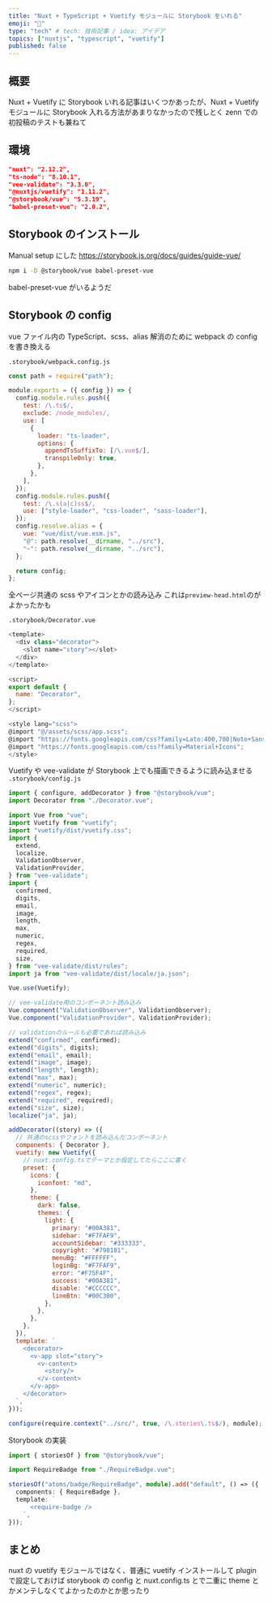 ```yaml
---
title: "Nuxt + TypeScript + Vuetify モジュールに Storybook をいれる"
emoji: "🤠"
type: "tech" # tech: 技術記事 / idea: アイデア
topics: ["nuxtjs", "typescript", "vuetify"]
published: false
---
```


## 概要

Nuxt + Vuetify に Storybook いれる記事はいくつかあったが、Nuxt + Vuetify モジュールに Storybook 入れる方法があまりなかったので残しとく
zenn での初投稿のテストも兼ねて

## 環境

```json
"nuxt": "2.12.2",
"ts-node": "8.10.1",
"vee-validate": "3.3.0",
"@nuxtjs/vuetify": "1.11.2",
"@storybook/vue": "5.3.19",
"babel-preset-vue": "2.0.2",
```

## Storybook のインストール

Manual setup にした
https://storybook.js.org/docs/guides/guide-vue/

```bash
npm i -D @storybook/vue babel-preset-vue
```

babel-preset-vue がいるようだ

## Storybook の config

vue ファイル内の TypeScript、scss、alias 解消のために webpack の config を書き換える

`.storybook/webpack.config.js`

```javascript
const path = require("path");

module.exports = ({ config }) => {
  config.module.rules.push({
    test: /\.ts$/,
    exclude: /node_modules/,
    use: [
      {
        loader: "ts-loader",
        options: {
          appendTsSuffixTo: [/\.vue$/],
          transpileOnly: true,
        },
      },
    ],
  });
  config.module.rules.push({
    test: /\.s(a|c)ss$/,
    use: ["style-loader", "css-loader", "sass-loader"],
  });
  config.resolve.alias = {
    vue: "vue/dist/vue.esm.js",
    "@": path.resolve(__dirname, "../src"),
    "~": path.resolve(__dirname, "../src"),
  };

  return config;
};
```

全ページ共通の scss やアイコンとかの読み込み
これは`preview-head.html`のがよかったかも

`.storybook/Decorator.vue`

```js
<template>
  <div class="decorator">
    <slot name="story"></slot>
  </div>
</template>

<script>
export default {
  name: "Decorator",
};
</script>

<style lang="scss">
@import "@/assets/scss/app.scss";
@import "https://fonts.googleapis.com/css?family=Lato:400,700|Noto+Sans+JP:400,700&display=swap";
@import "https://fonts.googleapis.com/css?family=Material+Icons";
</style>
```

Vuetify や vee-validate が Storybook 上でも描画できるように読み込ませる
`.storybook/config.js`

```js
import { configure, addDecorator } from "@storybook/vue";
import Decorator from "./Decorator.vue";

import Vue from "vue";
import Vuetify from "vuetify";
import "vuetify/dist/vuetify.css";
import {
  extend,
  localize,
  ValidationObserver,
  ValidationProvider,
} from "vee-validate";
import {
  confirmed,
  digits,
  email,
  image,
  length,
  max,
  numeric,
  regex,
  required,
  size,
} from "vee-validate/dist/rules";
import ja from "vee-validate/dist/locale/ja.json";

Vue.use(Vuetify);

// vee-validate用のコンポーネント読み込み
Vue.component("ValidationObserver", ValidationObserver);
Vue.component("ValidationProvider", ValidationProvider);

// validationのルールも必要であれば読み込み
extend("confirmed", confirmed);
extend("digits", digits);
extend("email", email);
extend("image", image);
extend("length", length);
extend("max", max);
extend("numeric", numeric);
extend("regex", regex);
extend("required", required);
extend("size", size);
localize("ja", ja);

addDecorator((story) => ({
  // 共通のscssやフォントを読み込んだコンポーネント
  components: { Decorator },
  vuetify: new Vuetify({
    // nuxt.config.tsでテーマとか設定してたらここに書く
    preset: {
      icons: {
        iconfont: "md",
      },
      theme: {
        dark: false,
        themes: {
          light: {
            primary: "#00A381",
            sidebar: "#F7FAF9",
            accountSidebar: "#333333",
            copyright: "#798181",
            menuBg: "#FFFFFF",
            loginBg: "#F7FAF9",
            error: "#F75F4F",
            success: "#00A381",
            disable: "#CCCCCC",
            lineBtn: "#00C300",
          },
        },
      },
    },
  }),
  template: `
    <decorator>
      <v-app slot="story">
        <v-content>
          <story/>
        </v-content>
      </v-app>
    </decorator>
  `,
}));

configure(require.context("../src/", true, /\.stories\.ts$/), module);
```

Storybook の実装

```typescript
import { storiesOf } from "@storybook/vue";

import RequireBadge from "./RequireBadge.vue";

storiesOf("atoms/badge/RequireBadge", module).add("default", () => ({
  components: { RequireBadge },
  template: `
      <require-badge />
    `,
}));
```

## まとめ

nuxt の vuetify モジュールではなく、普通に vuetify インストールして plugin で設定しておけば storybook の config と nuxt.config.ts とで二重に theme とかメンテしなくてよかったのかとか思ったり
